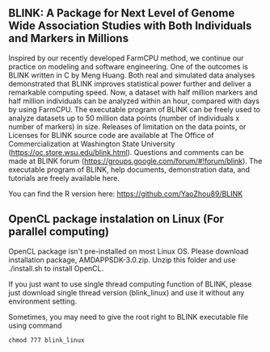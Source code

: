 BLINK: A Package for Next Level of Genome Wide Association Studies with Both Individuals and Markers in Millions
----

Inspired by our recently developed FarmCPU method, we continue our practice on modeling and software engineering. One of the outcomes is BLINK written in C by Meng Huang. Both real and simulated data analyses demonstrated that BLINK improves statistical power further and deliver a remarkable computing speed. Now, a dataset with half million markers and half million individuals can be analyzed within an hour, compared with days by using FarmCPU. The executable program of BLINK can be freely used to analyze datasets up to 50 million data points (number of individuals x number of markers) in size. Releases of limitation on the data points, or Licenses for BLINK source code are available at The Office of Commercialization at Washington State University (https://oc.store.wsu.edu/blink.html). Questions and comments can be made at BLINK forum (https://groups.google.com/forum/#!forum/blink). The executable program of BLINK, help documents, demonstration data, and tutorials are freely available here.

You can find the R version here: https://github.com/YaoZhou89/BLINK

OpenCL package instalation on Linux (For parallel computing)
----
OpenCL package isn't pre-installed on most Linux OS. Please download installation package, AMDAPPSDK-3.0.zip.
Unzip this folder and use ./install.sh to install OpenCL.

If you just want to use single thread computing function of BLINK, please just download single thread version (blink_linux) and use it without any environment setting.

Sometimes, you may need to give the root right to BLINK executable file using command
```
chmod 777 blink_linux
```
